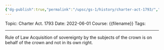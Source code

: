 ```yaml
---
{"dg-publish":true,"permalink":"/upsc/gs-1/history/charter-act-1793/","dgHomeLink":true,"dgPassFrontmatter":false}
---
```


Topic: Charter Act. 1793
Date: 2022-06-01
Course: {{filename}}
Tags: 

---



Rule of Law
Acquisition of sovereignty by the subjects of the crown is on behalf of the crown and not in its own right. 